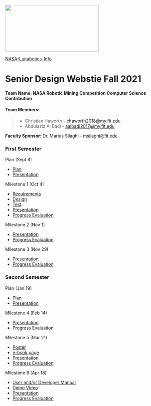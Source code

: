 <img src="https://www.nasa.gov/sites/default/files/thumbnails/image/nasa-logo-web-rgb.jpg"
     width ="300"
     height="150" />
     
[NASA-Lunabotics-Info](https://www.nasa.gov/content/lunabotics-information)
# Senior Design Webstie Fall 2021

#### **Team Name:** NASA Robotic Mining Competition Computer Science Contribution

#### Team Members:

>* Christian Haworth - chaworth2018@my.fit.edu
>* Abdulaziz Al Badi - aalbadi2017@my.fit.edu

**Faculty Sponsor:** Dr. Marius Silaghi - msilaghi@fit.edu

### First Semester

Plan (Sept 8)
* [Plan](https://drive.google.com/file/d/1_8q7mM-AACsWwGsIJsFEBiUEi4ok_QaE/view?usp=sharing)
* [Presentation](https://docs.google.com/presentation/d/1JdSLupcBhTeaAkCFKRA5VnPsDwXsxjjS/edit?usp=sharing&ouid=109925097899709774878&rtpof=true&sd=true)


Milestone 1 (Oct 4)
* [Requirements](https://docs.google.com/document/d/1pzu0VMk5pqB112BviQ9ZjfuQzv4lHs_A_5FeNchNzC8/edit?usp=sharing)
* [Design](https://docs.google.com/document/d/1JJw86_0Xgq4yMErXI_XOkI967VWaRSXoxfOLcvU-xQk/edit?usp=sharing)
* [Test](https://docs.google.com/document/d/1uuGmSTT17d-m7KtJD4fh3sV6-3Pf5d93/edit?usp=sharing&ouid=109925097899709774878&rtpof=true&sd=true)
* [Presentation](https://docs.google.com/presentation/d/1RNreUQcYFDkCLwyrRO-obXabLZfjq5ho/edit?usp=sharing&ouid=109925097899709774878&rtpof=true&sd=true)
* [Progress Evaluation](https://drive.google.com/file/d/14saIfd3R8t7eTu4E9v6WsFuztQyYhe6o/view?usp=sharing)

Milestone 2 (Nov 1)
* [Presentation](https://docs.google.com/presentation/d/1tCnLDUUATNTA00BX779tAzp4KgIftkou88k8YIOdcQo/edit?usp=sharing)
* [Progress Evaluation](https://drive.google.com/file/d/1GMDec8dOaU8PLBqWeU1Ex_ALoW_wiOAZ/view?usp=sharing)

Milestone 3 (Nov 29)
* [Presentation](https://docs.google.com/presentation/d/1ARBAIcXi8JPS8fdZl3_nFDy8NYbRSX2bpr-v6kFYFmU/edit?usp=sharing)
* [Progress Evaluation](https://drive.google.com/file/d/1YU9WYfof3olKYBcU1gs4x_I4-LCM-49e/view?usp=sharing)


### Second Semester

Plan (Jan 19)
* [Plan](https://drive.google.com/file/d/1Dkb_Q5cF4zIYno855jahdEz8f2IHtzqg/view?usp=sharing)
* [Presentation](https://docs.google.com/presentation/d/1y0e80jRHNpST9xMWSPcx4SYvctA5cYf4zoTWNcX1FdA/edit?usp=sharing)

Milestone 4 (Feb 14)
* [Presentation](https://docs.google.com/presentation/d/17hU9k96mBoX81aX92Ilpl_o5lfWGsOgyOPqHZmSnsiI/edit?usp=sharing)
* [Progress Evaluation](https://docs.google.com/document/d/1q_ydSto4OxIVbBMKAdhAGqSo8oGaI0wQFVK342OTYRk/edit?usp=sharing)

Milestone 5 (Mar 21)
* [Poster](https://docs.google.com/presentation/d/14p7yl6osKJ9mQ4zL0iuS_x-bHupPPlBK/edit?usp=sharing&ouid=109925097899709774878&rtpof=true&sd=true)
* [e-book page](https://docs.google.com/document/d/1--dDumIALGifT1pjl3s-Y3wqgm30eash8TM6rDSB8Pc/edit?usp=sharing)
* [Presentation](https://docs.google.com/presentation/d/1g5VCcTI_ppB3FBD9xuoCjN9E8MoGh4gs8MdGjcuCQns/edit?usp=sharing)
* [Progress Evaluation](https://docs.google.com/document/d/1VVEBT1A6ts9WArbd5KVSxtfv5aiZzt1xNPWn5ziLu-M/edit?usp=sharing)

Milestone 6 (Apr 18)
* [User and/or Developer Manual](https://docs.google.com/document/d/12fMBPRqWf-rVrvBQvPqAdb3vewAiY7suwJp1QwMfDo4/edit?usp=sharing)
* [Demo Video](https://www.youtube.com/watch?v=gtZLg7x_hv4)
* [Presentation](https://docs.google.com/presentation/d/1aRvJlh2C0Tvw3UB0vfdNtMPCqdPyxwUMEQz8ywumAhA/edit?usp=sharing)
* [Progress Evaluation](https://docs.google.com/document/d/1h8sxnbk8t8WtL3TFDIfoklWEAcos6JV0eW2vs6HZwec/edit?usp=sharing)

